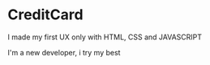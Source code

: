 # CreditCard
I made my first UX only with HTML, CSS and JAVASCRIPT

I'm a new developer, i try my best
